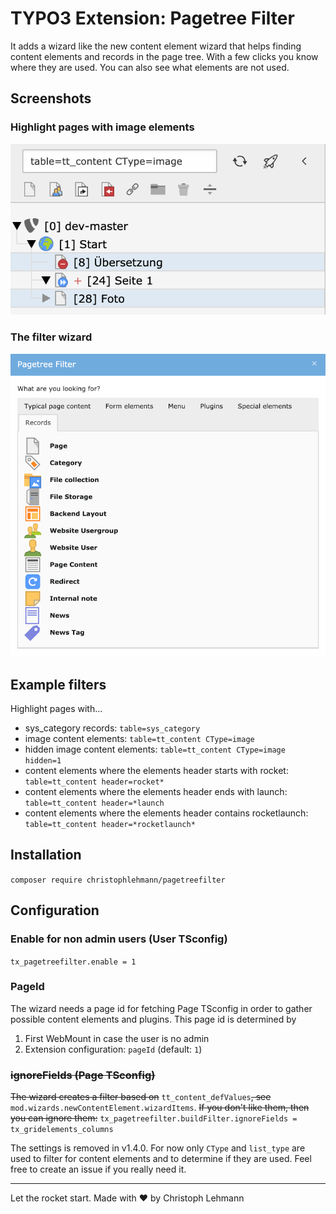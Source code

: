 
TYPO3 Extension: Pagetree Filter
================================

It adds a wizard like the new content element wizard that helps finding content elements and records in the page tree. With a few clicks you know where they are used. You can also see what elements are not used.

## Screenshots

### Highlight pages with image elements

![Example](https://raw.githubusercontent.com/christophlehmann/pagetreefilter/master/Documentation/Images/filter-example.png)

### The filter wizard

![The Wizard](https://raw.githubusercontent.com/christophlehmann/pagetreefilter/master/Documentation/Images/filter-wizard.png)

## Example filters

Highlight pages with...

* sys_category records: `table=sys_category`
* image content elements: `table=tt_content CType=image`
* hidden image content elements: `table=tt_content CType=image hidden=1`
* content elements where the elements header starts with rocket: `table=tt_content header=rocket*`
* content elements where the elements header ends with launch: `table=tt_content header=*launch`
* content elements where the elements header contains rocketlaunch: `table=tt_content header=*rocketlaunch*`


## Installation

`composer require christophlehmann/pagetreefilter`

## Configuration

### Enable for non admin users (User TSconfig)

`tx_pagetreefilter.enable = 1`

### PageId

The wizard needs a page id for fetching Page TSconfig in order to gather possible content elements and plugins. This page id is determined by

1. First WebMount in case the user is no admin
2. Extension configuration: `pageId` (default: `1`)

### ~~ignoreFields (Page TSconfig)~~

~~The wizard creates a filter based on~~ `tt_content_defValues`~~, see~~ `mod.wizards.newContentElement.wizardItems`.
~~If you don't like them, then you can ignore them:~~ `tx_pagetreefilter.buildFilter.ignoreFields = tx_gridelements_columns`

The settings is removed in v1.4.0. For now only `CType` and `list_type` are used to filter for content elements and to determine if they are used. Feel free to create an issue if you really need it.

---

Let the rocket start. Made with ♥ by Christoph Lehmann